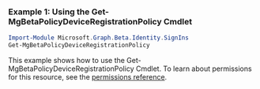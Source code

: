 ### Example 1: Using the Get-MgBetaPolicyDeviceRegistrationPolicy Cmdlet
```powershell
Import-Module Microsoft.Graph.Beta.Identity.SignIns
Get-MgBetaPolicyDeviceRegistrationPolicy
```
This example shows how to use the Get-MgBetaPolicyDeviceRegistrationPolicy Cmdlet.
To learn about permissions for this resource, see the [permissions reference](/graph/permissions-reference).

